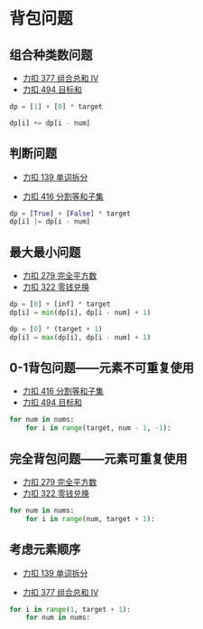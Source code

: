 # 背包问题
## 组合种类数问题

- [力扣 377 组合总和 Ⅳ](https://leetcode.cn/problems/combination-sum-iv/)
- [力扣 494 目标和](https://leetcode.cn/problems/target-sum/)

```python
dp = [1] + [0] * target

dp[i] += dp[i - num]
```
## 判断问题

- [力扣 139 单词拆分](https://leetcode.cn/problems/word-break/)

- [力扣 416 分割等和子集](https://leetcode.cn/problems/partition-equal-subset-sum/)

```python
dp = [True] + [False] * target
dp[i] |= dp[i - num]
```
## 最大最小问题

- [力扣 279 完全平方数](https://leetcode.cn/problems/perfect-squares/)
- [力扣 322 零钱兑换](https://leetcode.cn/problems/coin-change/)

```python
dp = [0] + [inf] * target
dp[i] = min(dp[i], dp[i - num] + 1)

dp = [0] * (target + 1)
dp[i] = max(dp[i], dp[i - num] + 1)
```
## 0-1背包问题——元素不可重复使用

- [力扣 416 分割等和子集](https://leetcode.cn/problems/partition-equal-subset-sum/)
- [力扣 494 目标和](https://leetcode.cn/problems/target-sum/)

```python
for num in nums:
    for i in range(target, num - 1, -1):
```
## 完全背包问题——元素可重复使用

- [力扣 279 完全平方数](https://leetcode.cn/problems/perfect-squares/)
- [力扣 322 零钱兑换](https://leetcode.cn/problems/coin-change/)

```python
for num in nums:
    for i in range(num, target + 1):
```
## 考虑元素顺序

- [力扣 139 单词拆分](https://leetcode.cn/problems/word-break/)

- [力扣 377 组合总和 Ⅳ](https://leetcode.cn/problems/combination-sum-iv/)

```python
for i in range(1, target + 1):
    for num in nums:
```